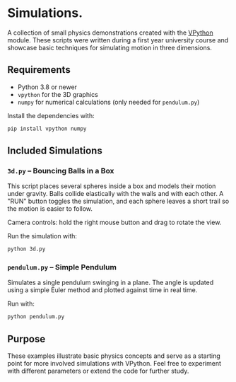 # Simulations.

A collection of small physics demonstrations created with the [VPython](https://vpython.org) module. These scripts were written during a first year university course and showcase basic techniques for simulating motion in three dimensions.

## Requirements

- Python 3.8 or newer
- `vpython` for the 3D graphics
- `numpy` for numerical calculations (only needed for `pendulum.py`)

Install the dependencies with:

```bash
pip install vpython numpy
```

## Included Simulations

### `3d.py` – Bouncing Balls in a Box

This script places several spheres inside a box and models their motion under gravity. Balls collide elastically with the walls and with each other. A "RUN" button toggles the simulation, and each sphere leaves a short trail so the motion is easier to follow.

Camera controls: hold the right mouse button and drag to rotate the view.

Run the simulation with:

```bash
python 3d.py
```

### `pendulum.py` – Simple Pendulum

Simulates a single pendulum swinging in a plane. The angle is updated using a simple Euler method and plotted against time in real time.

Run with:

```bash
python pendulum.py
```

## Purpose

These examples illustrate basic physics concepts and serve as a starting point for more involved simulations with VPython. Feel free to experiment with different parameters or extend the code for further study.
